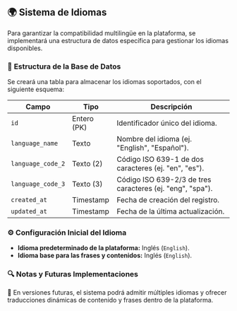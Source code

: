 
## 🌍 **Sistema de Idiomas**

Para garantizar la compatibilidad multilingüe en la plataforma, se implementará una estructura de datos específica para gestionar los idiomas disponibles.

### 📌 **Estructura de la Base de Datos**
Se creará una tabla para almacenar los idiomas soportados, con el siguiente esquema:

| Campo            | Tipo        | Descripción                                   |
|-----------------|------------|-----------------------------------------------|
| `id`            | Entero (PK) | Identificador único del idioma.              |
| `language_name` | Texto       | Nombre del idioma (ej. "English", "Español"). |
| `language_code_2` | Texto (2)  | Código ISO 639-1 de dos caracteres (ej. "en", "es"). |
| `language_code_3` | Texto (3)  | Código ISO 639-2/3 de tres caracteres (ej. "eng", "spa"). |
| `created_at`    | Timestamp   | Fecha de creación del registro.              |
| `updated_at`    | Timestamp   | Fecha de la última actualización.            |

### ⚙️ **Configuración Inicial del Idioma**
- **Idioma predeterminado de la plataforma:** Inglés (`English`).
- **Idioma base para las frases y contenidos:** Inglés (`English`).

### 🔍 **Notas y Futuras Implementaciones**
📌 En versiones futuras, el sistema podrá admitir múltiples idiomas y ofrecer traducciones dinámicas de contenido y frases dentro de la plataforma.